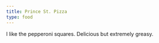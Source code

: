 ```yaml
---
title: Prince St. Pizza
type: food
---
```

I like the pepperoni squares. Delicious but extremely greasy.
